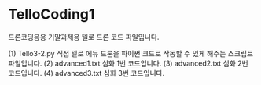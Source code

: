 # TelloCoding1
드론코딩응용 기말과제용 텔로 드론 코드 파일입니다.

(1) Tello3-2.py
직접 텔로 에듀 드론을 파이썬 코드로 작동할 수 있게 해주는 스크립트 파일입니다.
(2) advanced1.txt
심화 1번 코드입니다.
(3) advanced2.txt
심화 2번 코드입니다.
(4) advanced3.txt
심화 3번 코드입니다.
